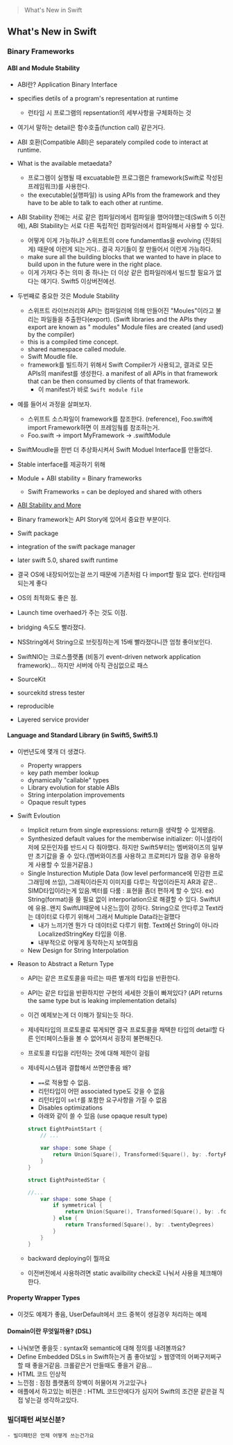 > What's New in Swift

## What's New in Swift

### Binary Frameworks

#### ABI and Module Stability

- ABI란? Application Binary Interface
- specifies detils of a program's representation at runtime
	- 런타임 시 프로그램의 repsentation의 세부사항을 구체화하는 것
- 여기서 말하는 detail은 함수호출(function call) 같은거다.
- ABI 호환(Compatible ABI)은 separately compiled code to interact at runtime.
- What is the available metaedata?
	- 프로그램이 실행될 때 excuatable한 프로그램은 framework(Swift로 작성된 프레임워크)를 사용한다. 
	- the executable(실행파일) is using APIs from the framework and they have to be able to talk to each other at runtime.

- ABI Stability 전에는 서로 같은 컴파일러에서 컴파일을 했어야했는데(Swift 5 이전에), ABI Stability는 서로 다른 독립적인 컴파일러에서 컴파일해서 사용할 수 있다.
	- 어떻게 이게 가능하냐? 스위프트의 core fundamentlas을 evolving (진화되게) 때문에 이런게 되는거다.. 결국 자기들이 잘 만들어서 이런게 가능하다.
	- make sure all the building blocks that we wanted to have in place to build upon in the future were in the right place.
	- 이게 가져다 주는 의미 중 하나는 더 이상 같은 컴파일러에서 빌드할 필요가 없다는 얘기다. Swift5 이상버전에선.
	
- 두번째로 중요한 것은 Module Stability
	- 스위프트 라이브러리와 API는 컴파일러에 의해 만들어진 "Moules"이라고 불리는 파일들을 추출한다(export). (Swift libraries and the APIs they export are known as "
	modules" Module files are created (and used) by the compiler)
	- this is a compiled time concept.
	- shared namespace called module.
	- Swift Moudle file.
	- framework를 빌드하기 위해서 Swift Compiler가 사용되고, 결과로 모든 APIs의 manifest를 생성한다. a manifest of all APIs in that framework that can be then consumed by clients of that framework.
		- 이 manifest가 바로 `Swift module file`

- 예를 들어서 과정을 살펴보자.
	- 스위프트 소스파일이 framework를 참조한다. (reference), Foo.swift에 import Framework하면 이 프레임웤를 참조하는거.
	- Foo.swift -> import MyFramework -> .swiftModule
- SwiftMoudle을 한번 더 추상화시켜서 Swift Moduel Interface를 만들었다. 
- Stable interface를 제공하기 위해
- Module + ABI stability = Binary frameworks
	- Swift Frameworks = can be deployed and shared with others
	
- [ABI Stability and More](https://swift.org/blog/abi-stability-and-more/)

- Binary framework는 API Story에 있어서 중요한 부분이다.
- Swift package
- integration of the swift package manager

- later swift 5.0, shared swift runtime
- 결국 OS에 내장되어있는걸 쓰기 때문에 기존처럼 다 import할 필요 없다. 런타임때 되는게 좋다
- OS의 최적화도 좋은 점.
- Launch time overhaed가 주는 것도 이점.
- bridging 속도도 빨라졌다.
- NSString에서 String으로 브릿징하는게 15배 빨라졌다니깐 엄청 좋아보인다.
- SwiftNIO는 크로스플랫폼 (비동기 event-driven network application framework)... 하지만 서버에 아직 관심없으로 패스
- SourceKit
- sourcekitd stress tester
- reproducible
- Layered service provider

#### Language and Standard Library (in Swift5, Swift5.1)

- 이번년도에 몇개 더 생겼다.
	- Property wrappers
	- key path member lookup
	- dynamically "callable" types
	- Library evolution for stable ABIs
	- String interpolation improvements
	- Opaque result types
	
- Swift Evloution
	- Implicit return from single expressions: return을 생략할 수 있게됐음.
	- Synthesized default values for the memberwise initializer: 이니셜라이저에 모든인자를 반드시 다 줘야했다. 하지만 Swift5부터는 멤버와이즈의 일부만 초기값을 줄 수 있다.(멤버와이즈를 사용하고 프로퍼티가 많을 경우 유용하게 사용할 수 있을거같음.)
	- Single Insturection Mutiple Data (low level performance에 민감한 프로그래밍에 쓰임), 그래픽이라든지 이미지를 다루는 작업이라든지 AR과 같은.. SIMD타입이라는게 있음.벡터를 다룸 : 표현을 좀더 편하게 할 수 있다. ex) String(format)을 쓸 필요 없이 interporlation으로 해결할 수 있다. SwiftUI에 유용..왠지 SwiftUI때문에 나온느낌이 강하다. String으로 안다루고 Text라는 데이터로 다루기 위해서 그래서 Multiple Data라는걸했다
		- 내가 느끼기엔 뭔가 다 데이터로 다루기 위함. Text에선 String이 아니라 LocalizedStringKey 타입을 이용.
		- 내부적으로 어떻게 동작하는지 보여줬음
	- New Design for String Interpolation

- Reason to Abstract a Return Type
	- API는 같은 프로토콜을 따르는 따른 별개의 타입을 반환한다.
	- API는 같은 타입을 반환하지만 구현의 세세한 것들이 빠져있다? (API returns the same type but is leaking implementation details)
	- 이건 예제보는게 더 이해가 잘되는듯 하다.
	- 제네릭타입의 프로토콜로 묶게되면 결국 프로토콜을 채택한 타입의 detail할 다른 인터페이스들을 볼 수 없어져서 굉장히 불편해진다.
	- 프로토콜 타입을 리턴하는 것에 대해 제한이 걸림
	- 제네릭시스템과 결합해서 쓰면안좋음 왜?
		- `==`로 적용할 수 없음.
		- 리턴타입이 어떤 associated type도 갖을 수 없음
		- 리턴타입이 `self`를 포함한 요구사항을 가질 수 없음
		- Disables optimizations
		- 아래와 같이 쓸 수 있음 (use opaque result type)

		```swift
		struct EightPointStart {
			// ...
			
			var shape: some Shape {
				return Union(Square(), Transformed(Square(), by: .fortyFiveDegrees)
			}
		}
		```
		
		```swift
		struct EightPointedStar {		//...			var shape: some Shape {				if symmetrical {					return Union(Square(), Transformed(Square(), by: .fortyFiveDegrees))				} else {					return Transformed(Square(), by: .twentyDegrees)				}
			}		}
		```
		
	- backward deploying이 뭘까요
	- 이전버전에서 사용하려면 static availbility check로 나눠서 사용을 체크해야한다. 
	
#### Property Wrapper Types

- 이것도 예제가 좋음, UserDefault에서 코드 중복이 생길경우 처리하는 예제

#### Domain이란 무엇일까용? (DSL)

- 나눠보면 좋을듯 : syntax와 semantic에 대해 정의를 내려볼까요?
- Define Embedded DSLs in Swift하는거 좀 좋아보임 > 웹영역의 어쩌구저쩌구 할 때 좋을거같음. 크롤같은거 만들때도 좋을거 같음...
- HTML 코드 인상적
- 느낀점 : 점점 플랫폼의 장벽이 허물어져 가고있구나
- 애플에서 하고있는 비젼은 : HTML 코드안에다가 심지어 Swift의 조건문 같은걸 직접 넣는걸 생각하고있다.

### 빌더패턴 써보신분? 
	- 빌더패턴은 언제 어떻게 쓰는건가요